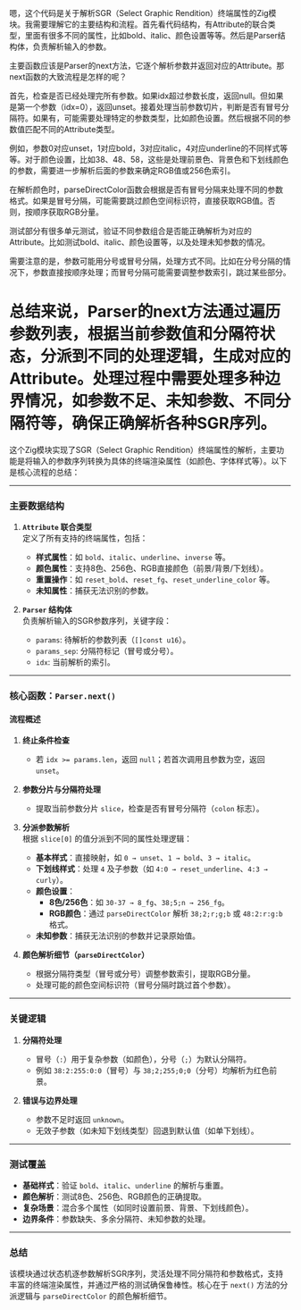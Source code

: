 嗯，这个代码是关于解析SGR（Select Graphic Rendition）终端属性的Zig模块。我需要理解它的主要结构和流程。首先看代码结构，有Attribute的联合类型，里面有很多不同的属性，比如bold、italic、颜色设置等等。然后是Parser结构体，负责解析输入的参数。

主要函数应该是Parser的next方法，它逐个解析参数并返回对应的Attribute。那next函数的大致流程是怎样的呢？

首先，检查是否已经处理完所有参数。如果idx超过参数长度，返回null。但如果是第一个参数（idx=0），返回unset。接着处理当前参数切片，判断是否有冒号分隔符。如果有，可能需要处理特定的参数类型，比如颜色设置。然后根据不同的参数值匹配不同的Attribute类型。

例如，参数0对应unset，1对应bold，3对应italic，4对应underline的不同样式等等。对于颜色设置，比如38、48、58，这些是处理前景色、背景色和下划线颜色的参数，需要进一步解析后面的参数来确定RGB值或256色索引。

在解析颜色时，parseDirectColor函数会根据是否有冒号分隔来处理不同的参数格式。如果是冒号分隔，可能需要跳过颜色空间标识符，直接获取RGB值。否则，按顺序获取RGB分量。

测试部分有很多单元测试，验证不同参数组合是否能正确解析为对应的Attribute。比如测试bold、italic、颜色设置等，以及处理未知参数的情况。

需要注意的是，参数可能用分号或冒号分隔，处理方式不同。比如在分号分隔的情况下，参数直接按顺序处理；而冒号分隔可能需要调整参数索引，跳过某些部分。

总结来说，Parser的next方法通过遍历参数列表，根据当前参数值和分隔符状态，分派到不同的处理逻辑，生成对应的Attribute。处理过程中需要处理多种边界情况，如参数不足、未知参数、不同分隔符等，确保正确解析各种SGR序列。
================================================
这个Zig模块实现了SGR（Select Graphic Rendition）终端属性的解析，主要功能是将输入的参数序列转换为具体的终端渲染属性（如颜色、字体样式等）。以下是核心流程的总结：

---

### **主要数据结构**
1. **`Attribute` 联合类型**  
   定义了所有支持的终端属性，包括：
   - **样式属性**：如 `bold`、`italic`、`underline`、`inverse` 等。
   - **颜色属性**：支持8色、256色、RGB直接颜色（前景/背景/下划线）。
   - **重置操作**：如 `reset_bold`、`reset_fg`、`reset_underline_color` 等。
   - **未知属性**：捕获无法识别的参数。

2. **`Parser` 结构体**  
   负责解析输入的SGR参数序列，关键字段：
   - `params`: 待解析的参数列表（`[]const u16`）。
   - `params_sep`: 分隔符标记（冒号或分号）。
   - `idx`: 当前解析的索引。

---

### **核心函数：`Parser.next()`**
#### **流程概述**
1. **终止条件检查**  
   - 若 `idx >= params.len`，返回 `null`；若首次调用且参数为空，返回 `unset`。

2. **参数分片与分隔符处理**  
   - 提取当前参数分片 `slice`，检查是否有冒号分隔符（`colon` 标志）。

3. **分派参数解析**  
   根据 `slice[0]` 的值分派到不同的属性处理逻辑：
   - **基本样式**：直接映射，如 `0 → unset`、`1 → bold`、`3 → italic`。
   - **下划线样式**：处理 `4` 及子参数（如 `4:0 → reset_underline`、`4:3 → curly`）。
   - **颜色设置**：
     - **8色/256色**：如 `30-37 → 8_fg`、`38;5;n → 256_fg`。
     - **RGB颜色**：通过 `parseDirectColor` 解析 `38;2;r;g;b` 或 `48:2:r:g:b` 格式。
   - **未知参数**：捕获无法识别的参数并记录原始值。

4. **颜色解析细节（`parseDirectColor`）**  
   - 根据分隔符类型（冒号或分号）调整参数索引，提取RGB分量。
   - 处理可能的颜色空间标识符（冒号分隔时跳过首个参数）。

---

### **关键逻辑**
1. **分隔符处理**  
   - 冒号（`:`）用于复杂参数（如颜色），分号（`;`）为默认分隔符。
   - 例如 `38:2:255:0:0`（冒号）与 `38;2;255;0;0`（分号）均解析为红色前景。

2. **错误与边界处理**  
   - 参数不足时返回 `unknown`。
   - 无效子参数（如未知下划线类型）回退到默认值（如单下划线）。

---

### **测试覆盖**
- **基础样式**：验证 `bold`、`italic`、`underline` 的解析与重置。
- **颜色解析**：测试8色、256色、RGB颜色的正确提取。
- **复杂场景**：混合多个属性（如同时设置前景、背景、下划线颜色）。
- **边界条件**：参数缺失、多余分隔符、未知参数的处理。

---

### **总结**
该模块通过状态机逐参数解析SGR序列，灵活处理不同分隔符和参数格式，支持丰富的终端渲染属性，并通过严格的测试确保鲁棒性。核心在于 `next()` 方法的分派逻辑与 `parseDirectColor` 的颜色解析细节。